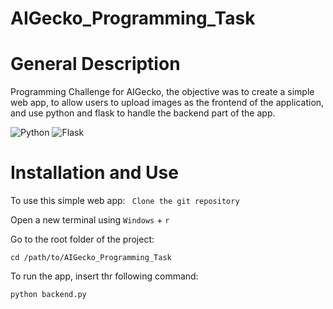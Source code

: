 # AIGecko_Programming_Task

# General Description
Programming Challenge for AIGecko, the objective was to create a simple web app, to allow users to upload images
as the frontend of the application, and use python and flask to handle the backend part of the app.

![Python](https://images.pling.com/img/00/00/08/01/07/1107980/66411-1.png)
![Flask](https://i.pinimg.com/474x/a5/30/68/a53068f63da4b1b9fc4dbc50b8ad86f9.jpg)


# Installation and Use
To use this simple web app:
``
Clone the git repository``

Open a new terminal using `Windows` + `r`

Go to the root folder of the project:
```
cd /path/to/AIGecko_Programming_Task
```
To run the app, insert thr following command:
```
python backend.py
```
